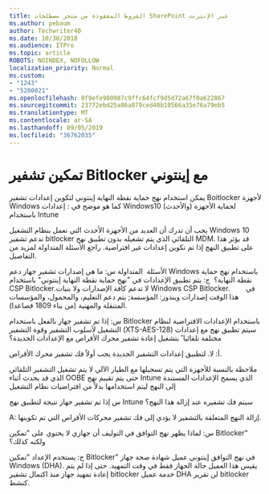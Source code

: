 ```yaml
---
title: الشروط المفقودة من متجر مصطلحات SharePoint عبر الإنترنت
ms.author: pebaum
author: Techwriter40
ms.date: 10/30/2018
ms.audience: ITPro
ms.topic: article
ROBOTS: NOINDEX, NOFOLLOW
localization_priority: Normal
ms.custom:
- "1243"
- "5200021"
ms.openlocfilehash: 0f9efe980987c9ffc64fcf9d5d72a67f0a622867
ms.sourcegitcommit: 23772ebd25a86a879ced40b10566a35e76a79eb5
ms.translationtype: MT
ms.contentlocale: ar-SA
ms.lasthandoff: 09/05/2019
ms.locfileid: "36762035"
---
```

# <a name="enabling-bitlocker-encryption-with-intune"></a>تمكين تشفير Bitlocker مع إينتوني

يمكن استخدام نهج حماية نقطة النهاية إينتوني لتكوين إعدادات تشفير Boitlocker لأجهزة Windows كما هو موضح في : إعدادات Windows10 (والأحدث) لحماية الأجهزة باستخدام Intune

يجب أن تدرك أن العديد من الأجهزة الأحدث التي تعمل بنظام التشغيل Windows 10 تدعم تشفير bitlocker التلقائي الذي يتم تشغيله بدون تطبيق نهج MDM. قد يؤثر هذا على تطبيق النهج إذا تم تكوين إعدادات غير افتراضية. راجع الأسئلة المتداولة لمزيد من التفاصيل.


الأسئلة  المتداولة س: ما هي إصدارات تشفير جهاز دعم Windows باستخدام نهج حماية نقطة النهاية؟
 ج: يتم تطبيق الإعدادات في "نهج حماية نقطة النهاية إينتوني" باستخدام CSP Bitlocker.لا تدعم كافة الإصدارات ولا بنيات Windows CSP Bitlocker. 
      في هذا الوقت إصدارات ويندوز: المؤسسة; يتم دعم التعليم، والمحمول، والمؤسسات المتنقلة والمهنية (من بناء 1809 فصاعدا).




س: إذا تم تشفير جهاز بالفعل باستخدام Bitlocker باستخدام الإعدادات الافتراضية لنظام التشغيل لأسلوب التشفير وقوة التشفير (XTS-AES-128) سيتم تطبيق نهج مع إعدادات مختلفة تلقائيا ً بتشغيل إعادة تشفير محرك الأقراص مع الإعدادات الجديدة؟

أ: لا. لتطبيق إعدادات التشفير الجديدة يجب أولاً فك تشفير محرك الأقراص.

ملاحظة بالنسبة للأجهزة التي يتم تسجيلها مع الطيار الآلي لا يتم تشغيل التشفير التلقائي الذي قد يحدث أثناء OOBE حتى يتم تقييم نهج Intune الذي يسمح الإعدادات المستندة إلى النهج ليتم استخدامها بدلاً من افتراضيات نظام التشغيل




س إذا تم تشفير جهاز نتيجة لتطبيق نهج Intune سيتم فك تشفيره عند إزالة هذا النهج؟

A: إزالة النهج المتعلقة بالتشفير لا يؤدي إلى فك تشفير محركات الأقراص التي تم تكوينها.




س: لماذا يظهر نهج التوافق في التوليف أن جهازي لا يحتوي على "تمكين Bitlocker" ولكنه كذلك؟

ج: يستخدم الإعداد "تمكين Bitlocker" في نهج التوافق إينتوني عميل شهادة صحة جهاز Windows (DHA). يقيس هذا العميل حالة الجهاز فقط في وقت التمهيد. حتى إذا لم يتم إعادة تمهيد جهاز منذ اكتمال تشفير bitlocker خدمة عميل DHA لن تقرير bitlocker كنشط.